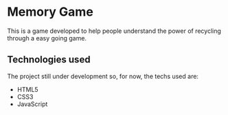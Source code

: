 # Memory Game

This is a game developed to help people understand the power of recycling through a easy going game.




## Technologies used


The project still under development so, for now, the techs used are:

- HTML5
- CSS3
- JavaScript
